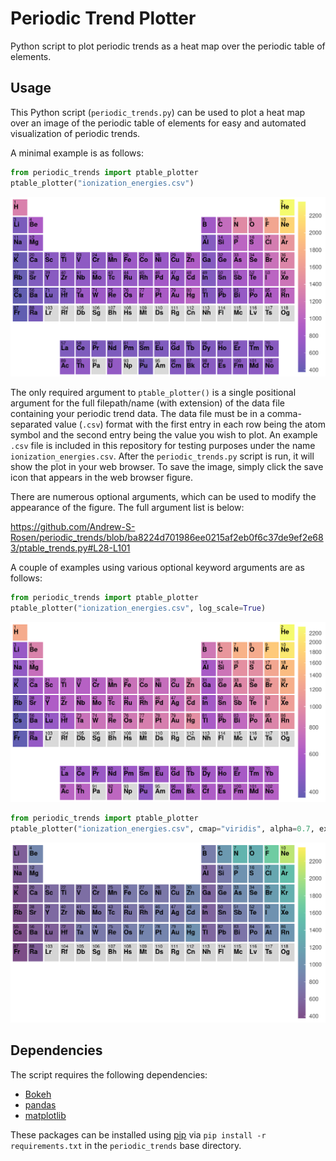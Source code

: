 # Periodic Trend Plotter

Python script to plot periodic trends as a heat map over the periodic table of elements.

## Usage

This Python script (`periodic_trends.py`) can be used to plot a heat map over an image of the periodic table of elements for easy and automated visualization of periodic trends.

A minimal example is as follows:

```python
from periodic_trends import ptable_plotter
ptable_plotter("ionization_energies.csv")
```

![plot1](example_images/plot1.png)

The only required argument to `ptable_plotter()` is a single positional argument for the full filepath/name (with extension) of the data file containing your periodic trend data. The data file must be in a comma-separated value (`.csv`) format with the first entry in each row being the atom symbol and the second entry being the value you wish to plot. An example `.csv` file is included in this repository for testing purposes under the name `ionization_energies.csv`. After the `periodic_trends.py` script is run, it will show the plot in your web browser. To save the image, simply click the save icon that appears in the web browser figure.

There are numerous optional arguments, which can be used to modify the appearance of the figure. The full argument list is below:

https://github.com/Andrew-S-Rosen/periodic_trends/blob/ba8224d701986ee0215af2eb0f6c37de9ef2e683/ptable_trends.py#L28-L101

A couple of examples using various optional keyword arguments are as follows:

```python
from periodic_trends import ptable_plotter
ptable_plotter("ionization_energies.csv", log_scale=True)
```

![plot2](example_images/plot2.png)

```python
from periodic_trends import ptable_plotter
ptable_plotter("ionization_energies.csv", cmap="viridis", alpha=0.7, extended=False, periods_remove=[1])
```

![plot3](example_images/plot3.png)

## Dependencies

The script requires the following dependencies:

- [Bokeh](http://bokeh.pydata.org/en/latest/)
- [pandas](http://pandas.pydata.org/)
- [matplotlib](http://matplotlib.org/)

These packages can be installed using [pip](https://pip.pypa.io/en/stable/) via `pip install -r requirements.txt` in the `periodic_trends` base directory.
